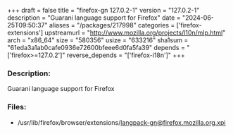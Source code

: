 +++
draft = false
title = "firefox-gn 127.0.2-1"
version = "127.0.2-1"
description = "Guarani language support for Firefox"
date = "2024-06-25T09:50:37"
aliases = "/packages/217998"
categories = ['firefox-extensions']
upstreamurl = "http://www.mozilla.org/projects/l10n/mlp.html"
arch = "x86_64"
size = "580356"
usize = "633216"
sha1sum = "61eda3a1ab0cafe0936e72600bfeee6d0fa5fa39"
depends = "['firefox>=127.0.2']"
reverse_depends = "['firefox-i18n']"
+++
### Description: 
Guarani language support for Firefox

### Files: 
* /usr/lib/firefox/browser/extensions/langpack-gn@firefox.mozilla.org.xpi
